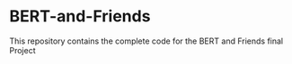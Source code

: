 # BERT-and-Friends
This repository contains the complete code for the BERT and Friends final Project
